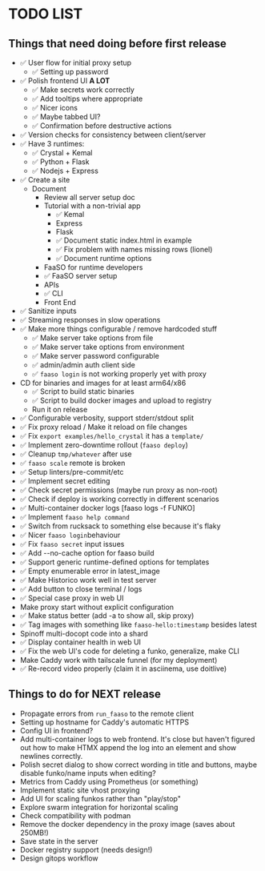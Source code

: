 # TODO LIST

## Things that need doing before first release

* ✅ User flow for initial proxy setup
  * ✅ Setting up password
* ✅ Polish frontend UI **A LOT**
  * ✅ Make secrets work correctly
  * ✅ Add tooltips where appropriate
  * ✅ Nicer icons
  * ✅ Maybe tabbed UI?
  * ✅ Confirmation before destructive actions
* ✅ Version checks for consistency between client/server
* ✅ Have 3 runtimes:
  * ✅ Crystal + Kemal
  * ✅ Python + Flask
  * ✅ Nodejs + Express
* ✅ Create a site
  * Document
    * Review all server setup doc
    * Tutorial with a non-trivial app
      * ✅ Kemal
      * Express
      * Flask
      * ✅ Document static index.html in example
      * ✅ Fix problem with names missing rows (lionel)
      * ✅ Document runtime options
    * FaaSO for runtime developers
    * ✅ FaaSO server setup
    * APIs
    * ✅ CLI
    * Front End
* ✅ Sanitize inputs
* ✅ Streaming responses in slow operations
* ✅ Make more things configurable / remove hardcoded stuff
  * ✅ Make server take options from file
  * ✅ Make server take options from environment
  * ✅ Make server password configurable
  * ✅ admin/admin auth client side
  * ✅ `faaso login` is not working properly yet with proxy
* CD for binaries and images for at least arm64/x86
  * ✅ Script to build static binaries
  * ✅ Script to build docker images and upload to registry
  * Run it on release
* ✅ Configurable verbosity, support stderr/stdout split
* ✅ Fix proxy reload / Make it reload on file changes
* ✅ Fix `export examples/hello_crystal` it has a `template/`
* ✅ Implement zero-downtime rollout (`faaso deploy`)
* ✅ Cleanup `tmp/whatever` after use
* ✅ `faaso scale` remote is broken
* ✅ Setup linters/pre-commit/etc
* ✅ Implement secret editing
* ✅ Check secret permissions (maybe run proxy as non-root)
* ✅ Check if deploy is working correctly in different scenarios
* ✅ Multi-container docker logs [faaso logs -f FUNKO]
* ✅ Implement `faaso help command`
* ✅ Switch from rucksack to something else because it's flaky
* ✅ Nicer `faaso login`behaviour
* ✅ Fix `faaso secret` input issues
* ✅ Add --no-cache option for faaso build
* ✅ Support generic runtime-defined options for templates
* ✅ Empty enumerable error in latest_image
* ✅ Make Historico work well in test server
* ✅ Add button to close terminal / logs
* ✅ Special case proxy in web UI
* Make proxy start without explicit configuration
* ✅ Make status better (add -a to show all, skip proxy)
* ✅ Tag images with something like `faaso-hello:timestamp` besides latest
* Spinoff multi-docopt code into a shard
* ✅ Display container health in web UI
* ✅ Fix the web UI's code for deleting a funko, generalize, make CLI
* Make Caddy work with tailscale funnel (for my deployment)
* ✅ Re-record video properly (claim it in asciinema, use doitlive)

## Things to do for NEXT release

* Propagate errors from `run_faaso` to the remote client
* Setting up hostname for Caddy's automatic HTTPS
* Config UI in frontend?
* Add multi-container logs to web frontend. It's close but
  haven't figured out how to make HTMX append the log into
  an element and show newlines correctly.
* Polish secret dialog to show correct wording in title and buttons,
  maybe disable funko/name inputs when editing?
* Metrics from Caddy using Prometheus (or something)
* Implement static site vhost proxying
* Add UI for scaling funkos rather than "play/stop"
* Explore swarm integration for horizontal scaling
* Check compatibility with podman
* Remove the docker dependency in the proxy image (saves about 250MB!)
* Save state in the server
* Docker registry support (needs design!)
* Design gitops workflow

